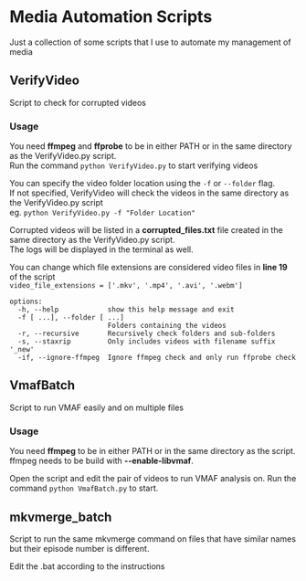# Media Automation Scripts
Just a collection of some scripts that I use to automate my management of media

## VerifyVideo
Script to check for corrupted videos

### Usage
You need **ffmpeg** and **ffprobe** to be in either PATH or in the same directory as the VerifyVideo.py script.\
Run the command `python VerifyVideo.py` to start verifying videos

You can specify the video folder location using the `-f` or `--folder` flag.\
If not specified, VerifyVideo will check the videos in the same directory as the VerifyVideo.py script\
eg. `python VerifyVideo.py -f "Folder Location"`

Corrupted videos will be listed in a **corrupted_files.txt** file created in the same directory as the VerifyVideo.py script.\
The logs will be displayed in the terminal as well.

You can change which file extensions are considered video files in **line 19** of the script\
`video_file_extensions = ['.mkv', '.mp4', '.avi', '.webm']`

```
options:
  -h, --help            show this help message and exit
  -f [ ...], --folder [ ...]
                        Folders containing the videos
  -r, --recursive       Recursively check folders and sub-folders
  -s, --staxrip         Only includes videos with filename suffix '_new'
  -if, --ignore-ffmpeg  Ignore ffmpeg check and only run ffprobe check
```

## VmafBatch
Script to run VMAF easily and on multiple files

### Usage
You need **ffmpeg** to be in either PATH or in the same directory as the script. ffmpeg needs to be build with **--enable-libvmaf**.

Open the script and edit the pair of videos to run VMAF analysis on.
Run the command `python VmafBatch.py` to start.

## mkvmerge_batch
Script to run the same mkvmerge command on files that have similar names but their episode number is different.

Edit the .bat according to the instructions